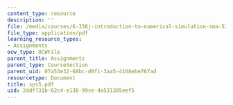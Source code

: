 ```yaml
---
content_type: resource
description: ''
file: /media/courses/6-336j-introduction-to-numerical-simulation-sma-5211-fall-2003/2ddf731b62c4e13899ce4a531305eef5_sps5.pdf
file_type: application/pdf
learning_resource_types:
- Assignments
ocw_type: OCWFile
parent_title: Assignments
parent_type: CourseSection
parent_uid: 07a53e32-68bc-d0f1-3aa5-4168ebe767ad
resourcetype: Document
title: sps5.pdf
uid: 2ddf731b-62c4-e138-99ce-4a531305eef5
---
```


